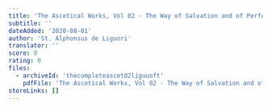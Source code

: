 ```yaml
---
title: 'The Ascetical Works, Vol 02 - The Way of Salvation and of Perfection'
subtitle: ''
dateAdded: '2020-08-01'
author: 'St. Alphonsus de Liguori'
translator: ''
score: 0
rating: 0
files:
  - archiveId: 'thecompleteascet02liguuoft'
    pdfFile: 'The Ascetical Works, Vol 02 - The Way of Salvation and of Perfection, by St Alphonsus de Liguori.pdf'
storeLinks: []
---
```



